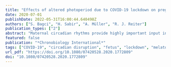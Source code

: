 ```yaml
---
title: "Effects of altered photoperiod due to COVID-19 lockdown on pregnant women and their fetuses"
date: 2020-07-01
publishDate: 2022-05-31T16:00:44.640498Z
authors: ["S. Bagci", "H. Sabir", "A. Müller", "R. J. Reiter"]
publication_types: ["2"]
abstract: "Maternal circadian rhythms provide highly important input into the entrainment and programming of fetal and newborn circadian rhythms. The light-dark cycle is an important regulator of the internal biological clock. Even though pregnant women spend a greater part of the day at home during the latter stages of pregnancy, natural light exposure is crucial for the fetus. The current recommended COVID-19 lockdown might dramatically alter normal environmental lighting conditions of pregnant women, resulting in exposure to extremely low levels of natural daylight and high-intensity artificial light sources during both day and night. This article summarizes the potential effects on pregnant woman and their fetuses due to prolonged exposure to altered photoperiod and as consequence altered circadian system, known as chronodisruption, that may result from the COVID-19 lockdown."
featured: false
publication: "*Chronobiology International*"
tags: ["COVID-19", "circadian disruption", "fetus", "lockdown", "melatonin", "pregnant Women"]
url_pdf: "https://doi.org/10.1080/07420528.2020.1772809"
doi: "10.1080/07420528.2020.1772809"
---
```


